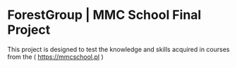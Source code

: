 # ForestGroup | MMC School Final Project

This project is designed to test the knowledge and skills acquired in courses from the ( https://mmcschool.pl )
